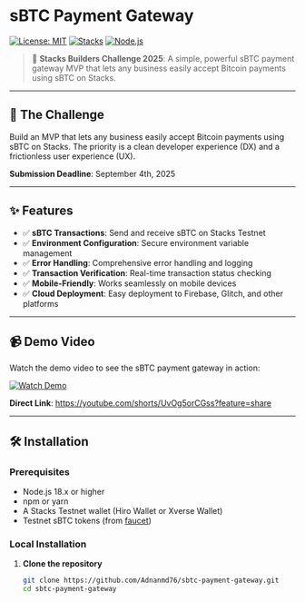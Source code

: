 # sBTC Payment Gateway

[![License: MIT](https://img.shields.io/badge/License-MIT-yellow.svg)](https://opensource.org/licenses/MIT)
[![Stacks](https://img.shields.io/badge/Stacks-sBTC-blue)](https://www.stacks.co/)
[![Node.js](https://img.shields.io/badge/Node.js-18.x-green)](https://nodejs.org/)

> 🚀 **Stacks Builders Challenge 2025**: A simple, powerful sBTC payment gateway MVP that lets any business easily accept Bitcoin payments using sBTC on Stacks.

---

## 🎯 **The Challenge**

Build an MVP that lets any business easily accept Bitcoin payments using sBTC on Stacks. The priority is a clean developer experience (DX) and a frictionless user experience (UX).

**Submission Deadline**: September 4th, 2025

---

## ✨ **Features**

- ✅ **sBTC Transactions**: Send and receive sBTC on Stacks Testnet
- ✅ **Environment Configuration**: Secure environment variable management
- ✅ **Error Handling**: Comprehensive error handling and logging
- ✅ **Transaction Verification**: Real-time transaction status checking
- ✅ **Mobile-Friendly**: Works seamlessly on mobile devices
- ✅ **Cloud Deployment**: Easy deployment to Firebase, Glitch, and other platforms

---

## 📹 **Demo Video**

Watch the demo video to see the sBTC payment gateway in action:

[![Watch Demo](https://img.youtube.com/vi/UvOg5orCGss/0.jpg)](https://youtube.com/shorts/UvOg5orCGss?feature=share)

**Direct Link**: https://youtube.com/shorts/UvOg5orCGss?feature=share

---

## 🛠️ **Installation**

### **Prerequisites**

- Node.js 18.x or higher
- npm or yarn
- A Stacks Testnet wallet (Hiro Wallet or Xverse Wallet)
- Testnet sBTC tokens (from [faucet](https://testnet.stacks.co/faucet))

### **Local Installation**

1. **Clone the repository**
   ```bash
   git clone https://github.com/Adnanmd76/sbtc-payment-gateway.git
   cd sbtc-payment-gateway
